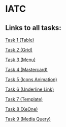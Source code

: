 # IATC

## Links to all tasks:
[Task 1 (Table)](https://papayyg.github.io/IATC/Task%201%20(Table)/)

[Task 2 (Grid)](https://papayyg.github.io/IATC/Task%202%20(Grid)/)

[Task 3 (Menu)](https://papayyg.github.io/IATC/Task%203%20(Menu)/) 

[Task 4 (Mastercard)](https://papayyg.github.io/IATC/Task%204%20(Mastercard)/) 

[Task 5 (Icons Animation)](https://papayyg.github.io/IATC/Task%205%20(Icons%20Animation)/)

[Task 6 (Underline Link)](https://papayyg.github.io/IATC/Task%206%20(Underline%20Link)/)

[Task 7 (Template)](https://papayyg.github.io/IATC/Task%207%20(Template)/)

[Task 8 (XeOne)](https://papayyg.github.io/IATC/Task%208%20(XeOne)/)

[Task 9 (Media Query)](https://papayyg.github.io/IATC/Task%209%20(Media%20Query)/)
